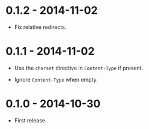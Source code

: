 0.1.2 - 2014-11-02
==================

* Fix relative redirects.

0.1.1 - 2014-11-02
==================

* Use the `charset` directive in `Content-Type` if present.

* Ignore `Content-Type` when empty.

0.1.0 - 2014-10-30
==================

* First release.
